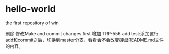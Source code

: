 # hello-world
the first repository of win

删除
修改Make and commit changes first
增加
TRP-556 add
test:添加这行add和commit之后，切换到master分支，看看会不会改变硬盘README.md文件的内容。
